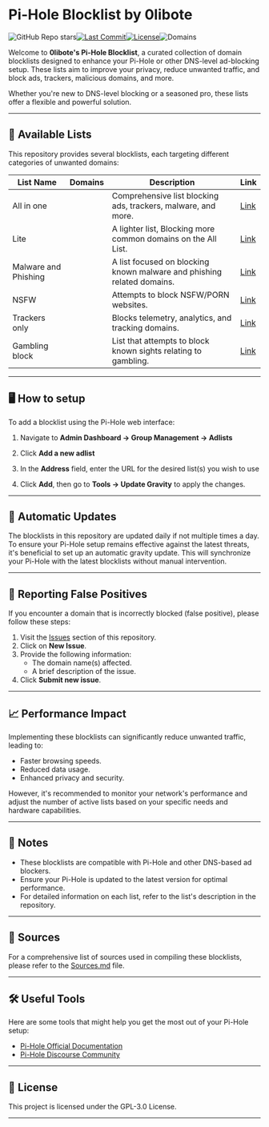 # Pi-Hole Blocklist by 0libote
![GitHub Repo stars](https://img.shields.io/github/stars/0libote/Pi-Hole-Blocklist?label=Stars&logo=github&color=ff69b4)[![Last Commit](https://img.shields.io/github/last-commit/0libote/Pi-Hole-Blocklist)](https://github.com/0libote/Pi-Hole-Blocklist/commits/main)[![License](https://img.shields.io/github/license/0libote/Pi-Hole-Blocklist)](https://github.com/0libote/Pi-Hole-Blocklist/blob/main/LICENSE)![Domains](https://img.shields.io/badge/Domains-~1,084,000-%23ff3366)


Welcome to **0libote's Pi-Hole Blocklist**, a curated collection of domain blocklists designed to enhance your Pi-Hole or other DNS-level ad-blocking setup. These lists aim to improve your privacy, reduce unwanted traffic, and block ads, trackers, malicious domains, and more.

Whether you're new to DNS-level blocking or a seasoned pro, these lists offer a flexible and powerful solution.

---

## 📂 Available Lists

This repository provides several blocklists, each targeting different categories of unwanted domains:


| List Name            | Domains | Description                                                            | Link                                                                                     |
| -------------------- | ------- | ---------------------------------------------------------------------- | ---------------------------------------------------------------------------------------- |
| All in one           |         | Comprehensive list blocking ads, trackers, malware, and more.          | [Link](https://github.com/0libote/Pi-Hole-Blocklist/raw/main/Lists/All-in-One.txt)       |
| Lite                 |         | A lighter list, Blocking more common domains on the All List.          | [Link](https://github.com/0libote/Pi-Hole-Blocklist/raw/main/Lists/Lite.txt)             |
| Malware and Phishing |         | A list focused on blocking known malware and phishing related domains. | [Link](https://github.com/0libote/Pi-Hole-Blocklist/raw/main/Lists/Malware-Phishing.txt) |
| NSFW                 |         | Attempts to block NSFW/PORN websites.                                  | [Link](https://github.com/0libote/Pi-Hole-Blocklist/raw/main/Lists/NSFW.txt)             |
| Trackers only        |         | Blocks telemetry, analytics, and tracking domains.                     | [Link](https://github.com/0libote/Pi-Hole-Blocklist/raw/main/Lists/Trackers-Only.txt)    |
| Gambling block       |         | List that attempts to block known sights relating to gambling.         | [Link](https://github.com/0libote/Pi-Hole-Blocklist/raw/main/Lists/Gambling.txt)         |


---

## 🖥️ How to setup

To add a blocklist using the Pi-Hole web interface:

1. Navigate to **Admin Dashboard → Group Management → Adlists**

2. Click **Add a new adlist**

3. In the **Address** field, enter the URL for the desired list(s) you wish to use

4. Click **Add**, then go to **Tools → Update Gravity** to apply the changes.

---

## 🔄 Automatic Updates

The blocklists in this repository are updated daily if not multiple times a day. To ensure your Pi-Hole setup remains effective against the latest threats, it's beneficial to set up an automatic gravity update. This will synchronize your Pi-Hole with the latest blocklists without manual intervention.

---

## 🚨 Reporting False Positives

If you encounter a domain that is incorrectly blocked (false positive), please follow these steps:

1. Visit the [Issues](https://github.com/0libote/Pi-Hole-Blocklist/issues) section of this repository.
2. Click on **New Issue**.
3. Provide the following information:
   * The domain name(s) affected.
   * A brief description of the issue.
4. Click **Submit new issue**.

---

## 📈 Performance Impact

Implementing these blocklists can significantly reduce unwanted traffic, leading to:

* Faster browsing speeds.
* Reduced data usage.
* Enhanced privacy and security.

However, it's recommended to monitor your network's performance and adjust the number of active lists based on your specific needs and hardware capabilities.

---

## 📌 Notes

* These blocklists are compatible with Pi-Hole and other DNS-based ad blockers.
* Ensure your Pi-Hole is updated to the latest version for optimal performance.
* For detailed information on each list, refer to the list's description in the repository.

---

## 🔗 Sources

For a comprehensive list of sources used in compiling these blocklists, please refer to the [Sources.md](https://github.com/0libote/Pi-Hole-Blocklist/blob/main/Sources.md) file.

---

## 🛠 Useful Tools

Here are some tools that might help you get the most out of your Pi-Hole setup:

* [Pi-Hole Official Documentation](https://docs.pi-hole.net/)
* [Pi-Hole Discourse Community](https://discourse.pi-hole.net/)

---

## 📄 License

This project is licensed under the GPL-3.0 License.

---
